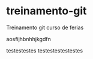 # treinamento-git
Treinamento git curso de ferias

aosfijhbnhhjkgdfn

testestestes
testestestestestes